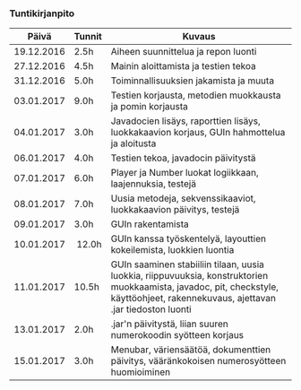 ### Tuntikirjanpito
Päivä | Tunnit | Kuvaus
--------------- | ----- | ------
19.12.2016 | 2.5h | Aiheen suunnittelua ja repon luonti
27.12.2016 | 4.5h | Mainin aloittamista ja testien tekoa
31.12.2016 | 5.0h | Toiminnallisuuksien jakamista ja muuta
03.01.2017 | 9.0h | Testien korjausta, metodien muokkausta ja pomin korjausta
04.01.2017 | 3.0h | Javadocien lisäys, raporttien lisäys, luokkakaavion korjaus, GUIn hahmottelua ja aloitusta
06.01.2017 | 4.0h | Testien tekoa, javadocin päivitystä
07.01.2017 | 6.0h | Player ja Number luokat logiikkaan, laajennuksia, testejä
08.01.2017 | 7.0h | Uusia metodeja, sekvenssikaaviot, luokkakaavion päivitys, testejä
09.01.2017 | 3.0h | GUIn rakentamista
10.01.2017 | 12.0h| GUIn kanssa työskentelyä, layouttien kokeilemista, luokkien luontia
11.01.2017 | 10.5h| GUIn saaminen stabiiliin tilaan, uusia luokkia, riippuvuuksia, konstruktorien muokkaamista, javadoc, pit, checkstyle, käyttöohjeet, rakennekuvaus, ajettavan .jar tiedoston luonti
13.01.2017 | 2.0h | .jar'n päivitystä, liian suuren numerokoodin syötteen korjaus
15.01.2017 | 3.0h | Menubar, väriensäätöä, dokumenttien päivitys, vääränkokoisen numerosyötteen huomioiminen


